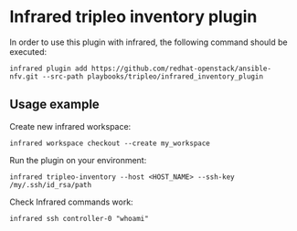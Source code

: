 # Infrared tripleo inventory plugin

In order to use this plugin with infrared, the following command should be executed:

    infrared plugin add https://github.com/redhat-openstack/ansible-nfv.git --src-path playbooks/tripleo/infrared_inventory_plugin


## Usage example

Create new infrared workspace:

    infrared workspace checkout --create my_workspace

Run the plugin on your environment:

    infrared tripleo-inventory --host <HOST_NAME> --ssh-key /my/.ssh/id_rsa/path

Check Infrared commands work:

    infrared ssh controller-0 "whoami"